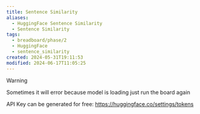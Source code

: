 ```yaml
---
title: Sentence Similarity
aliases:
  - HuggingFace Sentence Similarity
  - Sentence Similarity
tags:
  - breadboard/phase/2
  - HuggingFace
  - sentence_similarity
created: 2024-05-31T19:11:53
modified: 2024-06-17T11:05:25
---
```


<!-- - [github.com/ExaDev/breadboard-examples/sentence-similarity](https://github.com/ExaDev/breadboard-examples/blob/main/src/examples/sentence-similarity) -->
<!-- - [github.com/ExaDev/breadboard-examples/sentence-similarity/index.ts](https://github.com/ExaDev/breadboard-examples/blob/main/src/examples/sentence-similarity/index.ts) -->
<!-- - [github.com/ExaDev/breadboard-examples/sentence-similarity/board.json](https://github.com/ExaDev/breadboard-examples/blob/main/src/examples/sentence-similarity/board.json) [🔗](https://breadboard-ai.web.app/?mode=list&board=https://raw.githubusercontent.com/ExaDev/breadboard-examples/main/src/examples/sentence-similarity/board.json) -->

> [!warning]
> Sometimes it will error because model is loading just run the board again

API Key can be generated for free: <https://huggingface.co/settings/tokens>
